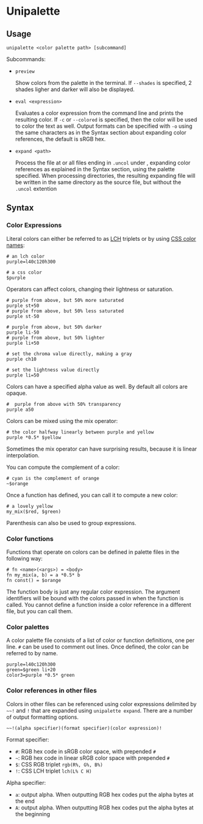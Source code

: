 # Unipalette

## Usage

`unipalette <color palette path> [subcommand]`

Subcommands:

- `preview`

    Show colors from the palette in the terminal. If `--shades` is specified, 2 shades ligher and darker will also be displayed.

- `eval <expression>`

    Evaluates a color expression from the command line and prints the resulting color. If `-c` or `--colored` is specified, then the color will be used to color the text as well. Output formats can be specified with `-o` using the same characters as in the Syntax section about expanding color references, the default is sRGB hex.

- `expand <path>`

    Process the file at <path> or all files ending in `.uncol` under <path>, expanding color references as explained in the Syntax section, using the palette specified. When processing directories, the resulting expanding file will be written in the same directory as the source file, but without the `.uncol` extention

## Syntax

### Color Expressions
Literal colors can either be referred to as [LCH](https://en.wikipedia.org/wiki/CIELAB_color_space#Cylindrical_model) triplets or by using [CSS color names](https://www.w3.org/TR/SVG/types.html#ColorKeywords):
```
# an lch color
purple=l40c120h300

# a css color
$purple
```

Operators can affect colors, changing their lightness or saturation.
```
# purple from above, but 50% more saturated
purple st+50
# purple from above, but 50% less saturated
purple st-50

# purple from above, but 50% darker
purple li-50
# purple from above, but 50% lighter
purple li+50

# set the chroma value directly, making a gray
purple ch10

# set the lightness value directly
purple li=50
```

Colors can have a specified alpha value as well. By default all colors are opaque.
```
#  purple from above with 50% transparency
purple a50
```

Colors can be mixed using the mix operator:
```
# the color halfway linearly between purple and yellow
purple *0.5* $yellow
```
Sometimes the mix operator can have surprising results, because it is linear interpolation.

You can compute the complement of a color:
```
# cyan is the complement of orange
~$orange
```

Once a function has defined, you can call it to compute a new color:
```
# a lovely yellow
my_mix($red, $green)
```

Parenthesis can also be used to group expressions.

### Color functions
Functions that operate on colors can be defined in palette files in the following way:

```
# fn <name>(<args>) = <body>
fn my_mix(a, b) = a *0.5* b
fn const() = $orange
```

The function body is just any regular color expression. The argument identifiers will be bound with the colors passed in when the function is called.
You cannot define a function inside a color reference in a different file, but you can call them.

### Color palettes
A color palette file consists of a list of color or function definitions, one per line. `#` can be used to comment out lines. Once defined, the color can be referred to by name.

```
purple=l40c120h300
green=$green li+20
color3=purple *0.5* green
```

### Color references in other files
Colors in other files can be referenced using color expressions delimited by `~~!` and `!` that are expanded using `unipalette expand`. There are a number of output formatting options.
```
~~!(alpha specifier)(format specifier)(color expression)!
```

Format specifier:

- `#`: RGB hex code in sRGB color space, with prepended `#`
- `~`: RGB hex code in linear sRGB color space with prepended `#`
- `$`: CSS RGB triplet `rgb(R%, G%, B%)`
- `!`: CSS LCH triplet `lch(L% C H)`

Alpha specifier:

- `a`: output alpha. When outputting RGB hex codes put the alpha bytes at the end
- `A`: output alpha. When outputting RGB hex codes put the alpha bytes at the beginning

